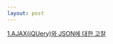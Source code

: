 ```yaml
---
layout: post
--- 
```

<a href="/board/PMS_Project/PMS_Project1">1.AJAX(jQUery)와 JSON에 대한 고찰 </a><br>